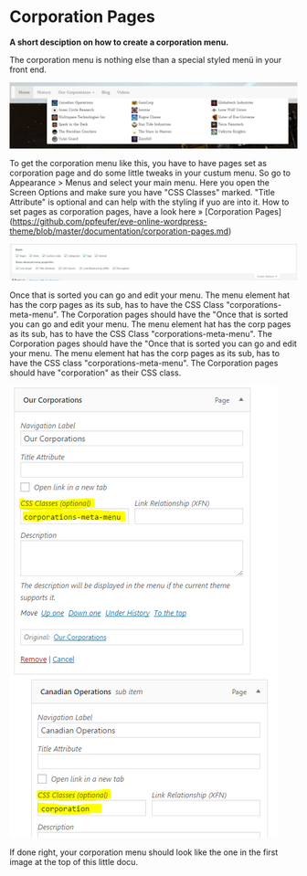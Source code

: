 # Corporation Pages

**A short desciption on how to create a corporation menu.**

The corporation menu is nothing else than a special styled menü in your front end.

![](images/corporation-menu-frontend.png)

To get the corporation menu like this, you have to have pages set as corporation page and do some little tweaks in your custum menu. So go to Appearance > Menus and select your main menu. Here you open the Screen Options and make sure you have "CSS Classes" marked. "Title Attribute" is optional and can help with the styling if yuo are into it.
How to set pages as corporation pages, have a look here » [Corporation Pages] (https://github.com/ppfeufer/eve-online-wordpress-theme/blob/master/documentation/corporation-pages.md)

![](images/screen-options-menus.png)

Once that is sorted you can go and edit your menu. The menu element hat has the corp pages as its sub, has to have the CSS Class "corporations-meta-menu". The Corporation pages should have the "Once that is sorted you can go and edit your menu. The menu element hat has the corp pages as its sub, has to have the CSS Class "corporations-meta-menu". The Corporation pages should have the "Once that is sorted you can go and edit your menu. The menu element hat has the corp pages as its sub, has to have the CSS class "corporations-meta-menu". The Corporation pages should have "corporation" as their CSS class.

![](images/corporation-menu-backend.png)

If done right, your corporation menu should look like the one in the first image at the top of this little docu.
